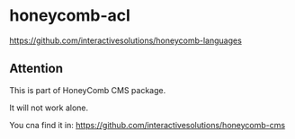 # honeycomb-acl
https://github.com/interactivesolutions/honeycomb-languages

## Attention

This is part of HoneyComb CMS package.

It will not work alone.

You cna find it in:
https://github.com/interactivesolutions/honeycomb-cms